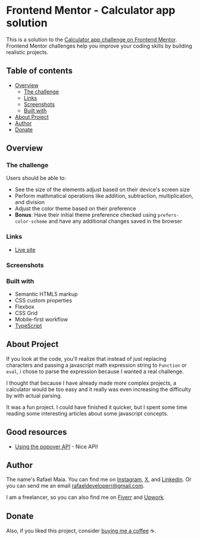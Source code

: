 # Frontend Mentor - Calculator app solution

This is a solution to the [Calculator app challenge on Frontend Mentor](https://www.frontendmentor.io/challenges/calculator-app-9lteq5N29). Frontend Mentor challenges help you improve your coding skills by building realistic projects.

## Table of contents

- [Overview](#overview)
  - [The challenge](#the-challenge)
  - [Links](#links)
  - [Screenshots](#screenshots)
  - [Built with](#built-with)
- [About Project](#about-project)
- [Author](#author)
- [Donate](#donate)

## Overview

### The challenge

Users should be able to:

- See the size of the elements adjust based on their device's screen size
- Perform mathmatical operations like addition, subtraction, multiplication, and division
- Adjust the color theme based on their preference
- **Bonus**: Have their initial theme preference checked using `prefers-color-scheme` and have any additional changes saved in the browser

### Links

- [Live site](https://rafaeldevvv.github.io/calculator)

### Screenshots

### Built with

- Semantic HTML5 markup
- CSS custom properties
- Flexbox
- CSS Grid
- Mobile-first workflow
- [TypeScript](https://www.typescriptlang.org)

## About Project

If you look at the code, you'll realize that instead of just replacing characters and passing a javascript math expression string to `Function` or `eval`, i chose to parse the expression because I wanted a real challenge.

I thought that because I have already made more complex projects, a calculator would be too easy and it really was even increasing the difficulty by with actual parsing.

It was a fun project. I could have finished it quicker, but I spent some time reading some interesting articles about some javascript concepts.

## Good resources

- [Using the popover API](https://developer.mozilla.org/en-US/docs/Web/API/Popover_API/Using#animating_popovers) - Nice API!

## Author

The name's Rafael Maia. You can find me on [Instagram](https://www.instagram.com/rafaeldevvv), [X](https://www.twitter.com/rafaeldevvv), and [Linkedin](https://www.linkedin.com/in/rafael-maia-b69662263). Or you can send me an email [rafaeldeveloperr@gmail.com](mailto:rafaeldeveloperr@gmail.com).

I am a freelancer, so you can also find me on [Fiverr](https://www.fiverr.com/rafael787) and [Upwork](https://www.upwork.com/freelancers/~01a4dc9692c96839dc).

## Donate

Also, if you liked this project, consider [buying me a coffee](https://www.buymeacoffee.com/rafael.maia) ☕.
